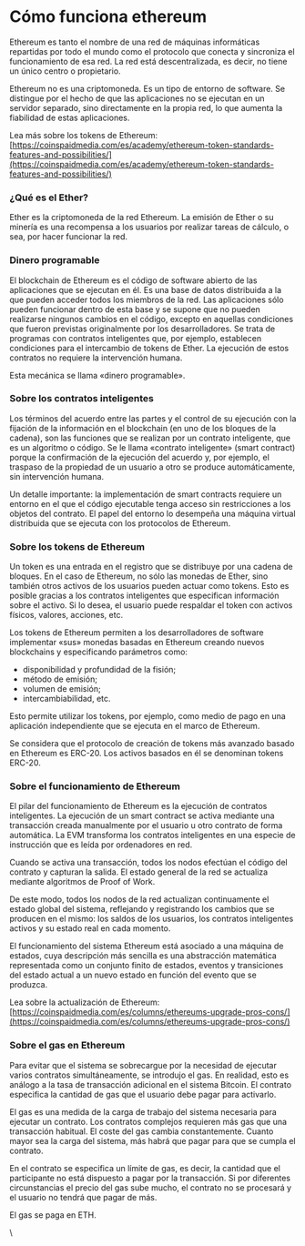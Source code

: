 # Cómo funciona ethereum

Ethereum es tanto el nombre de una red de máquinas informáticas repartidas por todo el mundo como el protocolo que conecta y sincroniza el funcionamiento de esa red. La red está descentralizada, es decir, no tiene un único centro o propietario.

Ethereum no es una criptomoneda. Es un tipo de entorno de software. Se distingue por el hecho de que las aplicaciones no se ejecutan en un servidor separado, sino directamente en la propia red, lo que aumenta la fiabilidad de estas aplicaciones.

Lea más sobre los tokens de Ethereum: [https://coinspaidmedia.com/es/academy/ethereum-token-standards-features-and-possibilities/](https://coinspaidmedia.com/es/academy/ethereum-token-standards-features-and-possibilities/)

### ¿Qué es el Ether?

Ether es la criptomoneda de la red Ethereum. La emisión de Ether o su minería es una recompensa a los usuarios por realizar tareas de cálculo, o sea, por hacer funcionar la red.

### Dinero programable

El blockchain de Ethereum es el código de software abierto de las aplicaciones que se ejecutan en él. Es una base de datos distribuida a la que pueden acceder todos los miembros de la red. Las aplicaciones sólo pueden funcionar dentro de esta base y se supone que no pueden realizarse ningunos cambios en el código, excepto en aquellas condiciones que fueron previstas originalmente por los desarrolladores. Se trata de programas con contratos inteligentes que, por ejemplo, establecen condiciones para el intercambio de tokens de Ether. La ejecución de estos contratos no requiere la intervención humana.

Esta mecánica se llama «dinero programable».

### Sobre los contratos inteligentes

Los términos del acuerdo entre las partes y el control de su ejecución con la fijación de la información en el blockchain (en uno de los bloques de la cadena), son las funciones que se realizan por un contrato inteligente, que es un algoritmo o código. Se le llama «contrato inteligente» (smart contract) porque la confirmación de la ejecución del acuerdo y, por ejemplo, el traspaso de la propiedad de un usuario a otro se produce automáticamente, sin intervención humana.&#x20;

Un detalle importante: la implementación de smart contracts requiere un entorno en el que el código ejecutable tenga acceso sin restricciones a los objetos del contrato. El papel del entorno lo desempeña una máquina virtual distribuida que se ejecuta con los protocolos de Ethereum.

### Sobre los tokens de Ethereum

Un token es una entrada en el registro que se distribuye por una cadena de bloques. En el caso de Ethereum, no sólo las monedas de Ether, sino también otros activos de los usuarios pueden actuar como tokens. Esto es posible gracias a los contratos inteligentes que especifican información sobre el activo. Si lo desea, el usuario puede respaldar el token con activos físicos, valores, acciones, etc.

Los tokens de Ethereum permiten a los desarrolladores de software implementar «sus» monedas basadas en Ethereum creando nuevos blockchains y especificando parámetros como:

* disponibilidad y profundidad de la fisión;
* método de emisión;
* volumen de emisión;
* intercambiabilidad, etc.&#x20;

Esto permite utilizar los tokens, por ejemplo, como medio de pago en una aplicación independiente que se ejecuta en el marco de Ethereum.

Se considera que el protocolo de creación de tokens más avanzado basado en Ethereum es ERC-20. Los activos basados en él se denominan tokens ERC-20.

### Sobre el funcionamiento de Ethereum

El pilar del funcionamiento de Ethereum es la ejecución de contratos inteligentes.  La ejecución de un smart contract se activa mediante una transacción creada manualmente por el usuario u otro contrato de forma automática. La EVM transforma los contratos inteligentes en una especie de instrucción que es leída por ordenadores en red.

Cuando se activa una transacción, todos los nodos efectúan el código del contrato y capturan la salida. El estado general de la red se actualiza mediante algoritmos de Proof of Work.

De este modo, todos los nodos de la red actualizan continuamente el estado global del sistema, reflejando y registrando los cambios que se producen en el mismo: los saldos de los usuarios, los contratos inteligentes activos y su estado real en cada momento.

El funcionamiento del sistema Ethereum está asociado a una máquina de estados, cuya descripción más sencilla es una abstracción matemática representada como un conjunto finito de estados, eventos y transiciones del estado actual a un nuevo estado en función del evento que se produzca.

Lea sobre la actualización de Ethereum: [https://coinspaidmedia.com/es/columns/ethereums-upgrade-pros-cons/](https://coinspaidmedia.com/es/columns/ethereums-upgrade-pros-cons/)

### Sobre el gas en Ethereum

Para evitar que el sistema se sobrecargue por la necesidad de ejecutar varios contratos simultáneamente, se introdujo el gas. En realidad, esto es análogo a la tasa de transacción adicional en el sistema Bitcoin. El contrato especifica la cantidad de gas que el usuario debe pagar para activarlo.&#x20;

El gas es una medida de la carga de trabajo del sistema necesaria para ejecutar un contrato. Los contratos complejos requieren más gas que una transacción habitual. El coste del gas cambia constantemente. Cuanto mayor sea la carga del sistema, más habrá que pagar para que se cumpla el contrato.&#x20;

En el contrato se especifica un límite de gas, es decir, la cantidad que el participante no está dispuesto a pagar por la transacción. Si por diferentes circunstancias el precio del gas sube mucho, el contrato no se procesará y el usuario no tendrá que pagar de más.

El gas se paga en ETH.

\
